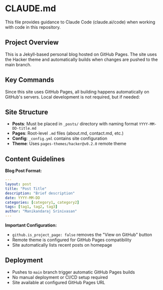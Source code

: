 # CLAUDE.md

This file provides guidance to Claude Code (claude.ai/code) when working with code in this repository.

## Project Overview

This is a Jekyll-based personal blog hosted on GitHub Pages. The site uses the Hacker theme and automatically builds when changes are pushed to the main branch.

## Key Commands

Since this site uses GitHub Pages, all building happens automatically on GitHub's servers. Local development is not required, but if needed:

## Site Structure

- **Posts**: Must be placed in `_posts/` directory with naming format `YYYY-MM-DD-title.md`
- **Pages**: Root-level `.md` files (about.md, contact.md, etc.)
- **Config**: `_config.yml` contains site configuration
- **Theme**: Uses `pages-themes/hacker@v0.2.0` remote theme

## Content Guidelines

**Blog Post Format:**
```yaml
---
layout: post
title: "Post Title"
description: "Brief description"
date: YYYY-MM-DD
categories: [category1, category2]
tags: [tag1, tag2, tag3]
author: "Manikandaraj Srinivasan"
---
```

**Important Configuration:**
- `github.is_project_page: false` removes the "View on GitHub" button
- Remote theme is configured for GitHub Pages compatibility
- Site automatically lists recent posts on homepage

## Deployment

- Pushes to `main` branch trigger automatic GitHub Pages builds
- No manual deployment or CI/CD setup required
- Site available at configured GitHub Pages URL
